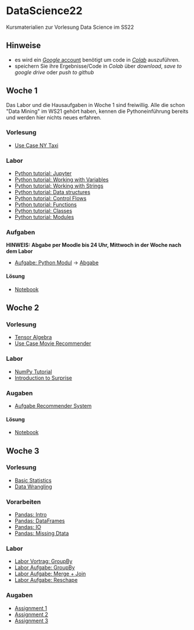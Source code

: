 # DataScience22
Kursmaterialien zur Vorlesung Data Science im SS22


## Hinweise
* es wird ein  [*Google* account](https://accounts.google.com/signup/v2/webcreateaccount?hl=en&flowName=GlifWebSignIn&flowEntry=SignUp) benötigt um code in [*Colab*](https://colab.research.google.com) auszuführen.
* speichern Sie ihre Ergebnisse/Code in *Colab* über *download*, *save to google drive* oder *push to github* 

## Woche 1
Das Labor und die Hausaufgaben in Woche 1 sind freiwillig. Alle die schon "Data Mining" im WS21 gehört haben, kennen die Pythoneinführung bereits und werden hier nichts neues erfahren.

### Vorlesung
* [Use Case NY Taxi](https://colab.research.google.com/github/keuperj/DataScience22/blob/main/week_1/UseCase_NY_Taxi.ipynb)

### Labor
* [Python tutorial: Jupyter](https://colab.research.google.com/github/keuperj/DataScience22/blob/main/Python_Tutorial/00_Jupyter-Intro.ipynb)
* [Python tutorial: Working with Variables](https://colab.research.google.com/github/keuperj/DataScience22/blob/main/Python_Tutorial/01_variables.ipynb)
* [Python tutorial: Working with Strings](https://colab.research.google.com/github/keuperj/DataScience22/blob/main/Python_Tutorial/02_strings.ipynb)
* [Python tutorial: Data structures](https://colab.research.google.com/github/keuperj/DataScience22/blob/main/Python_Tutorial/03_data_structures.ipynb)
* [Python tutorial: Control Flows](https://colab.research.google.com/github/keuperj/DataScience22/blob/main/Python_Tutorial/04_control_flow.ipynb)
* [Python tutorial: Functions](https://colab.research.google.com/github/keuperj/DataScience22/blob/main/Python_Tutorial/05_functions.ipynb)
* [Python tutorial: Classes](https://colab.research.google.com/github/keuperj/DataScience22/blob/main/Python_Tutorial/06_classes.ipynb)
* [Python tutorial: Modules](https://colab.research.google.com/github/keuperj/DataScience22/blob/main/Python_Tutorial/07_modules.ipynb)


### Aufgaben
**HINWEIS: Abgabe per Moodle bis 24 Uhr, Mittwoch in der Woche nach dem Labor**

* [Aufgabe: Python Modul](https://colab.research.google.com/github/keuperj/DataScience22/blob/main/week_1/Aufgabe_Python.ipynb) -> [Abgabe](https://elearning.hs-offenburg.de/moodle/course/view.php?id=5869#section-1)
#### Lösung
* [Notebook](https://colab.research.google.com/github/keuperj/DataScience22/blob/main/week_1/Solution/Solution_Aufgabe_Python.ipynb)


## Woche 2

### Vorlesung
* [Tensor Algebra](https://colab.research.google.com/github/keuperj/DataScience22/blob/main/week_2/Tensor_Algebra.ipynb)
* [Use Case Movie Recommender](https://colab.research.google.com/github/keuperj/DataScience22/blob/main/week_2/UseCase_RecommendationSystems.ipynb)

### Labor
* [NumPy Tutorial](https://colab.research.google.com/github/keuperj/DataScience22/blob/main/week_2/Introduction_to__Numpy.ipynb)
* [Introduction to Surprise](https://colab.research.google.com/github/keuperj/DataScience22/blob/main/week_2/Surprise.ipynb)

### Augaben
* [Aufgabe Recommender System](https://colab.research.google.com/github/keuperj/DataScience22/blob/main/week_2/Assignment_2_recommender.ipynb)
#### Lösung
* [Notebook](https://colab.research.google.com/github/keuperj/DataScience22/blob/main/week_2/Assignment_2_solution.ipynb)

## Woche 3

### Vorlesung
* [Basic Statistics](https://colab.research.google.com/github/keuperj/DataScience22/blob/main/week_3/Basic_Statistics.ipynb)
* [Data Wrangling](https://colab.research.google.com/github/keuperj/DataScience22/blob/main/week_3/Data_Wrangling.ipynb)

### Vorarbeiten
* [Pandas: Intro](https://colab.research.google.com/github/keuperj/DataScience22/blob/main/week_3/Lab_01_pandas_Intro.ipynb)
* [Pandas: DataFrames](https://colab.research.google.com/github/keuperj/DataScience22/blob/main/week_3/Lab_02_pandas_DataFrame.ipynb)
* [Pandas: IO](https://colab.research.google.com/github/keuperj/DataScience22/blob/main/week_3/Lab_03_pandas_IO.ipynb)
* [Pandas: Missing Dtata](https://colab.research.google.com/github/keuperj/DataScience22/blob/main/week_3/Lab_04_pandas_MissingData.ipynb)

### Labor
* [Labor Vortrag: GroupBy](https://colab.research.google.com/github/keuperj/DataScience22/blob/main/week_3/GroupBy.ipynb)
* [Labor Aufgabe: GroupBy](https://colab.research.google.com/github/keuperj/DataScience22/blob/main/week_3/Lab_05_pandas_Group_by.ipynb)
* [Labor Aufgabe: Merge + Join](https://colab.research.google.com/github/keuperj/DataScience22/blob/main/week_3/Lab_06_pandas_MergeandJoin.ipynb)
* [Labor Aufgabe: Reschape](https://colab.research.google.com/github/keuperj/DataScience22/blob/main/week_3/Lab_07_pandas_reshape.ipynb)


### Augaben
* [Assignment 1](https://colab.research.google.com/github/keuperj/DataScience22/blob/main/week_3/Assignment_1.ipynb)
* [Assignment 2](https://colab.research.google.com/github/keuperj/DataScience22/blob/main/week_3/Assignment_2.ipynb)
* [Assignment 3](https://colab.research.google.com/github/keuperj/DataScience22/blob/main/week_3/Assignment_3.ipynb)
